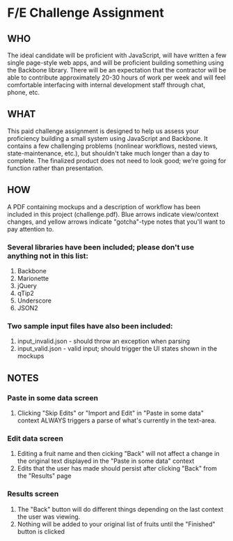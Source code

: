 # F/E Challenge Assignment

## WHO

The ideal candidate will be proficient with JavaScript, will have written a few single page-style web apps, and will be proficient building something using the Backbone library. There will be an expectation that the contractor will be able to contribute approximately 20-30 hours of work per week and will feel comfortable interfacing with internal development staff through chat, phone, etc.

## WHAT

This paid challenge assignment is designed to help us assess your proficiency building a small system using JavaScript and Backbone. It contains a few challenging problems (nonlinear workflows, nested views, state-maintenance, etc.), but shouldn't take much longer than a day to complete. The finalized product does not need to look good; we're going for function rather than presentation.

## HOW

A PDF containing mockups and a description of workflow has been included in this project (challenge.pdf). Blue arrows indicate view/context changes, and yellow arrows indicate "gotcha"-type notes that you'll want to pay attention to.

### Several libraries have been included; please don't use anything not in this list:

1. Backbone
1. Marionette
1. jQuery
1. qTip2
1. Underscore
1. JSON2

### Two sample input files have also been included:

1. input_invalid.json - should throw an exception when parsing
1. input_valid.json - valid input; should trigger the UI states shown in the mockups

## NOTES

### Paste in some data screen

1. Clicking "Skip Edits" or "Import and Edit" in "Paste in some data" context ALWAYS triggers a parse of what's currently in the text-area.

### Edit data screen

1. Editing a fruit name and then cicking "Back" will not affect a change in the original text displayed in the "Paste in some data" context
1. Edits that the user has made should persist after clicking "Back" from the "Results" page

### Results screen

1. The "Back" button will do different things depending on the last context the user was viewing.
1. Nothing will be added to your original list of fruits until the "Finished" button is clicked



    
    